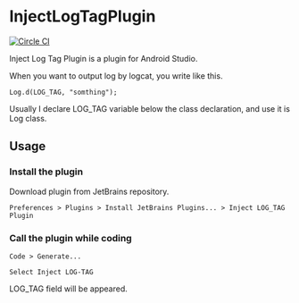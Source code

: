 InjectLogTagPlugin
==================

[![Circle CI](https://circleci.com/gh/tomorrowkey/InjectLogTagPlugin.svg?style=svg)](https://circleci.com/gh/tomorrowkey/InjectLogTagPlugin)

Inject Log Tag Plugin is a plugin for Android Studio.  

When you want to output log by logcat, you write like this.

```
Log.d(LOG_TAG, "somthing");
```

Usually I declare LOG_TAG variable below the class declaration, 
and use it is Log class.

## Usage

### Install the plugin

Download plugin from JetBrains repository.

```
Preferences > Plugins > Install JetBrains Plugins... > Inject LOG_TAG Plugin
```

### Call the plugin while coding

```
Code > Generate...
```

```
Select Inject LOG-TAG
```

LOG_TAG field will be appeared.

